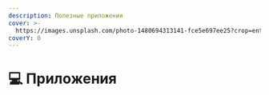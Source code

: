 ```yaml
---
description: Полезные приложения
cover: >-
  https://images.unsplash.com/photo-1480694313141-fce5e697ee25?crop=entropy&cs=srgb&fm=jpg&ixid=M3wxOTcwMjR8MHwxfHNlYXJjaHwxfHxhcHB8ZW58MHx8fHwxNzA3MDEwOTU4fDA&ixlib=rb-4.0.3&q=85
coverY: 0
---
```


# 💻 Приложения

